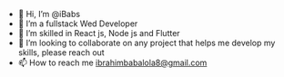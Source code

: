 - 👋 Hi, I’m @iBabs
- 👀 I’m a fullstack Wed Developer
- 🌱 I’m skilled in React js, Node js and Flutter
- 💞️ I’m looking to collaborate on any project that helps me develop my skills, please reach out
- 📫 How to reach me ibrahimbabalola8@gmail.com

<!---
iBabs/iBabs is a ✨ special ✨ repository because its `README.md` (this file) appears on your GitHub profile.
You can click the Preview link to take a look at your changes.
--->
